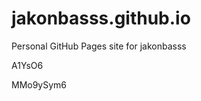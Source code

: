 # jakonbasss.github.io
Personal GitHub Pages site for jakonbasss






































A1YsO6

MMo9ySym6
